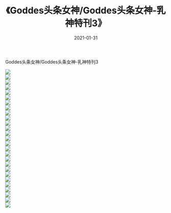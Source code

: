 ﻿---
layout: post
title:  《Goddes头条女神/Goddes头条女神-乳神特刊3》
date:   2021-01-31
img: http://pic.660000.xyz/1:/网络美图/2021/Goddes头条女神/Goddes头条女神-乳神特刊3/000.jpg
categories: [美女, 清纯, 唯美]
---

Goddes头条女神/Goddes头条女神-乳神特刊3

 ![](http://pic.660000.xyz/1:/网络美图/2021/Goddes头条女神/Goddes头条女神-乳神特刊3/001.jpg) <br>![](http://pic.660000.xyz/1:/网络美图/2021/Goddes头条女神/Goddes头条女神-乳神特刊3/002.jpg) <br>![](http://pic.660000.xyz/1:/网络美图/2021/Goddes头条女神/Goddes头条女神-乳神特刊3/003.jpg) <br>![](http://pic.660000.xyz/1:/网络美图/2021/Goddes头条女神/Goddes头条女神-乳神特刊3/004.jpg) <br>![](http://pic.660000.xyz/1:/网络美图/2021/Goddes头条女神/Goddes头条女神-乳神特刊3/005.jpg) <br>![](http://pic.660000.xyz/1:/网络美图/2021/Goddes头条女神/Goddes头条女神-乳神特刊3/006.jpg) <br>![](http://pic.660000.xyz/1:/网络美图/2021/Goddes头条女神/Goddes头条女神-乳神特刊3/007.jpg) <br>![](http://pic.660000.xyz/1:/网络美图/2021/Goddes头条女神/Goddes头条女神-乳神特刊3/008.jpg) <br>![](http://pic.660000.xyz/1:/网络美图/2021/Goddes头条女神/Goddes头条女神-乳神特刊3/009.jpg) <br>![](http://pic.660000.xyz/1:/网络美图/2021/Goddes头条女神/Goddes头条女神-乳神特刊3/010.jpg) <br>![](http://pic.660000.xyz/1:/网络美图/2021/Goddes头条女神/Goddes头条女神-乳神特刊3/011.jpg) <br>![](http://pic.660000.xyz/1:/网络美图/2021/Goddes头条女神/Goddes头条女神-乳神特刊3/012.jpg) <br>![](http://pic.660000.xyz/1:/网络美图/2021/Goddes头条女神/Goddes头条女神-乳神特刊3/013.jpg) <br>![](http://pic.660000.xyz/1:/网络美图/2021/Goddes头条女神/Goddes头条女神-乳神特刊3/014.jpg) <br>![](http://pic.660000.xyz/1:/网络美图/2021/Goddes头条女神/Goddes头条女神-乳神特刊3/015.jpg) <br>![](http://pic.660000.xyz/1:/网络美图/2021/Goddes头条女神/Goddes头条女神-乳神特刊3/016.jpg) <br>![](http://pic.660000.xyz/1:/网络美图/2021/Goddes头条女神/Goddes头条女神-乳神特刊3/017.jpg) <br>![](http://pic.660000.xyz/1:/网络美图/2021/Goddes头条女神/Goddes头条女神-乳神特刊3/018.jpg) <br>![](http://pic.660000.xyz/1:/网络美图/2021/Goddes头条女神/Goddes头条女神-乳神特刊3/019.jpg) <br>![](http://pic.660000.xyz/1:/网络美图/2021/Goddes头条女神/Goddes头条女神-乳神特刊3/020.jpg) <br>![](http://pic.660000.xyz/1:/网络美图/2021/Goddes头条女神/Goddes头条女神-乳神特刊3/021.jpg) <br>![](http://pic.660000.xyz/1:/网络美图/2021/Goddes头条女神/Goddes头条女神-乳神特刊3/022.jpg) <br>![](http://pic.660000.xyz/1:/网络美图/2021/Goddes头条女神/Goddes头条女神-乳神特刊3/023.jpg) <br>![](http://pic.660000.xyz/1:/网络美图/2021/Goddes头条女神/Goddes头条女神-乳神特刊3/024.jpg) <br>![](http://pic.660000.xyz/1:/网络美图/2021/Goddes头条女神/Goddes头条女神-乳神特刊3/025.jpg) <br>![](http://pic.660000.xyz/1:/网络美图/2021/Goddes头条女神/Goddes头条女神-乳神特刊3/026.jpg) <br>![](http://pic.660000.xyz/1:/网络美图/2021/Goddes头条女神/Goddes头条女神-乳神特刊3/027.jpg) <br>